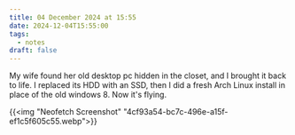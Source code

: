 ```yaml
---
title: 04 December 2024 at 15:55
date: 2024-12-04T15:55:00
tags:
  - notes
draft: false
---
```

My wife found her old desktop pc hidden in the closet, and I brought it back to life. I replaced its HDD with an SSD, then I did a fresh Arch Linux install in place of the old windows 8. Now it's flying.

{{<img "Neofetch Screenshot" "4cf93a54-bc7c-496e-a15f-ef1c5f605c55.webp">}}
